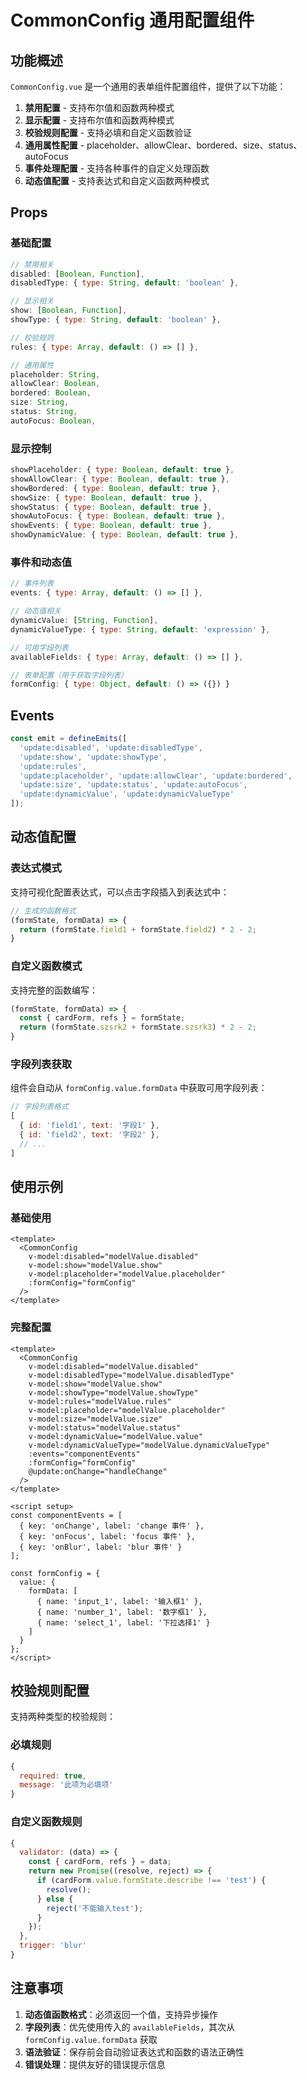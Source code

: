# CommonConfig 通用配置组件

## 功能概述

`CommonConfig.vue` 是一个通用的表单组件配置组件，提供了以下功能：

1. **禁用配置** - 支持布尔值和函数两种模式
2. **显示配置** - 支持布尔值和函数两种模式  
3. **校验规则配置** - 支持必填和自定义函数验证
4. **通用属性配置** - placeholder、allowClear、bordered、size、status、autoFocus
5. **事件处理配置** - 支持各种事件的自定义处理函数
6. **动态值配置** - 支持表达式和自定义函数两种模式

## Props

### 基础配置
```javascript
// 禁用相关
disabled: [Boolean, Function],
disabledType: { type: String, default: 'boolean' },

// 显示相关  
show: [Boolean, Function],
showType: { type: String, default: 'boolean' },

// 校验规则
rules: { type: Array, default: () => [] },

// 通用属性
placeholder: String,
allowClear: Boolean,
bordered: Boolean,
size: String,
status: String,
autoFocus: Boolean,
```

### 显示控制
```javascript
showPlaceholder: { type: Boolean, default: true },
showAllowClear: { type: Boolean, default: true },
showBordered: { type: Boolean, default: true },
showSize: { type: Boolean, default: true },
showStatus: { type: Boolean, default: true },
showAutoFocus: { type: Boolean, default: true },
showEvents: { type: Boolean, default: true },
showDynamicValue: { type: Boolean, default: true },
```

### 事件和动态值
```javascript
// 事件列表
events: { type: Array, default: () => [] },

// 动态值相关
dynamicValue: [String, Function],
dynamicValueType: { type: String, default: 'expression' },

// 可用字段列表
availableFields: { type: Array, default: () => [] },

// 表单配置（用于获取字段列表）
formConfig: { type: Object, default: () => ({}) }
```

## Events

```javascript
const emit = defineEmits([
  'update:disabled', 'update:disabledType', 
  'update:show', 'update:showType',
  'update:rules',
  'update:placeholder', 'update:allowClear', 'update:bordered', 
  'update:size', 'update:status', 'update:autoFocus',
  'update:dynamicValue', 'update:dynamicValueType'
]);
```

## 动态值配置

### 表达式模式
支持可视化配置表达式，可以点击字段插入到表达式中：

```javascript
// 生成的函数格式
(formState, formData) => { 
  return (formState.field1 + formState.field2) * 2 - 2; 
}
```

### 自定义函数模式
支持完整的函数编写：

```javascript
(formState, formData) => {
  const { cardForm, refs } = formState;
  return (formState.szsrk2 + formState.szsrk3) * 2 - 2;
}
```

### 字段列表获取
组件会自动从 `formConfig.value.formData` 中获取可用字段列表：

```javascript
// 字段列表格式
[
  { id: 'field1', text: '字段1' },
  { id: 'field2', text: '字段2' },
  // ...
]
```

## 使用示例

### 基础使用
```vue
<template>
  <CommonConfig
    v-model:disabled="modelValue.disabled"
    v-model:show="modelValue.show"
    v-model:placeholder="modelValue.placeholder"
    :formConfig="formConfig"
  />
</template>
```

### 完整配置
```vue
<template>
  <CommonConfig
    v-model:disabled="modelValue.disabled"
    v-model:disabledType="modelValue.disabledType"
    v-model:show="modelValue.show"
    v-model:showType="modelValue.showType"
    v-model:rules="modelValue.rules"
    v-model:placeholder="modelValue.placeholder"
    v-model:size="modelValue.size"
    v-model:status="modelValue.status"
    v-model:dynamicValue="modelValue.value"
    v-model:dynamicValueType="modelValue.dynamicValueType"
    :events="componentEvents"
    :formConfig="formConfig"
    @update:onChange="handleChange"
  />
</template>

<script setup>
const componentEvents = [
  { key: 'onChange', label: 'change 事件' },
  { key: 'onFocus', label: 'focus 事件' },
  { key: 'onBlur', label: 'blur 事件' }
];

const formConfig = {
  value: {
    formData: [
      { name: 'input_1', label: '输入框1' },
      { name: 'number_1', label: '数字框1' },
      { name: 'select_1', label: '下拉选择1' }
    ]
  }
};
</script>
```

## 校验规则配置

支持两种类型的校验规则：

### 必填规则
```javascript
{
  required: true,
  message: '此项为必填项'
}
```

### 自定义函数规则
```javascript
{
  validator: (data) => {
    const { cardForm, refs } = data;
    return new Promise((resolve, reject) => {
      if (cardForm.value.formState.describe !== 'test') {
        resolve();
      } else {
        reject('不能输入test');
      }
    });
  },
  trigger: 'blur'
}
```

## 注意事项

1. **动态值函数格式**：必须返回一个值，支持异步操作
2. **字段列表**：优先使用传入的 `availableFields`，其次从 `formConfig.value.formData` 获取
3. **语法验证**：保存前会自动验证表达式和函数的语法正确性
4. **错误处理**：提供友好的错误提示信息 